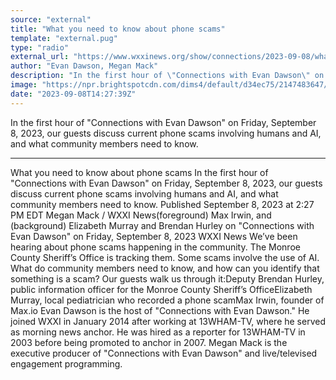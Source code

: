 ```yaml
---
source: "external"
title: "What you need to know about phone scams"
template: "external.pug"
type: "radio"
external_url: "https://www.wxxinews.org/show/connections/2023-09-08/what-you-need-to-know-about-phone-scams"
author: "Evan Dawson, Megan Mack"
description: "In the first hour of \"Connections with Evan Dawson\" on Friday, September 8, 2023, our guests discuss current phone scams involving humans and AI, and what community members need to know."
image: "https://npr.brightspotcdn.com/dims4/default/d34ec75/2147483647/strip/true/crop/800x420+0+31/resize/1200x630!/quality/90/?url=http%3A%2F%2Fnpr-brightspot.s3.amazonaws.com%2F6e%2F05%2F62d8dbc74d3ab68aba6dc9e09bc0%2F5677df46-8a35-475b-9e0b-b7171bb85c90.jpg"
date: "2023-09-08T14:27:39Z"
---
```


In the first hour of "Connections with Evan Dawson" on Friday, September 8, 2023, our guests discuss current phone scams involving humans and AI, and what community members need to know.

---

What you need to know about phone scams
In the first hour of "Connections with Evan Dawson" on Friday, September 8, 2023, our guests discuss current phone scams involving humans and AI, and what community members need to know.
Published September 8, 2023 at 2:27 PM EDT
Megan Mack
/
WXXI News(foreground) Max Irwin, and (background) Elizabeth Murray and Brendan Hurley on "Connections with Evan Dawson" on Friday, September 8, 2023
WXXI News
We’ve been hearing about phone scams happening in the community. The Monroe County Sheriff’s Office is tracking them. Some scams involve the use of AI. What do community members need to know, and how can you identify that something is a scam? Our guests walk us through it:Deputy Brendan Hurley, public information officer for the Monroe County Sheriff’s OfficeElizabeth Murray, local pediatrician who recorded a phone scamMax Irwin, founder of Max.io
Evan Dawson is the host of "Connections with Evan Dawson." He joined WXXI in January 2014 after working at 13WHAM-TV, where he served as morning news anchor. He was hired as a reporter for 13WHAM-TV in 2003 before being promoted to anchor in 2007.
Megan Mack is the executive producer of "Connections with Evan Dawson" and live/televised engagement programming.
